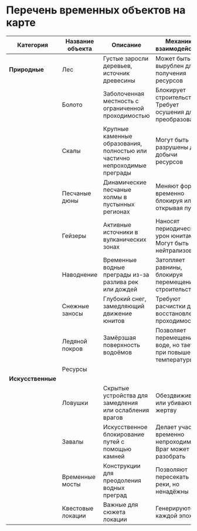 # Перечень временных объектов на карте

| Категория         | Название объекта  | Описание                                                                   | Механики взаимодействия                                          | Особенности                                                     |
|-------------------|-------------------|----------------------------------------------------------------------------|------------------------------------------------------------------|-----------------------------------------------------------------|
| **Природные**     | Лес               | Густые заросли деревьев, источник древесины                                | Может быть вырублен для получения ресурсов                       | Со временем восстанавливается                                   |
|                   | Болото            | Заболоченная местность с ограниченной проходимостью                        | Блокирует строительство Требует осушения для преобразования      | Может быть частично осушено                                     |
|                   | Скалы             | Крупные каменные образования, полностью или частично непроходимые преграды | Могут быть разрушены для добычи ресурсов                         | Оставляют после разрушения препятствия                          |
|                   | Песчаные дюны     | Динамические песчаные холмы в пустынных регионах                           | Меняют форму, временно блокируя или открывая пути                | Неустойчивы для строительства                                   |
|                   | Гейзеры           | Активные источники в вулканических зонах                                   | Наносят периодический урон юнитам Могут быть нейтрализованы      | Связаны с геотермальной активностью                             |
|                   | Наводнение        | Временные водные преграды из-за разлива рек или дождей                     | Затопляет равнины, блокируя перемещение и строительство          | Исчезает после сезона дождей или при постройке дренажных систем |
|                   | Снежные заносы    | Глубокий снег, замедляющий движение юнитов                                 | Требуют расчистки для восстановления проходимости                | Появляются зимой, тают весной                                   |
|                   | Ледяной покров    | Замёрзшая поверхность водоёмов                                             | Позволяет перемещение по воде, но тает при повышении температуры | Риск провалиться под лёд при атаках или высокой нагрузке        |
|                   | Ресурсы           |                                                                            |                                                                  |                                                                 |
| **Искусственные** |                   |
|                   | Ловушки           | Скрытые устройства для замедления или ослабления врагов                    | Обездвиживают или убивают жертву                                 | Требуют материалов или инструментов                             |
|                   | Завалы            | Искусственное блокирование путей с помощью камней                          | Делает участок временно непроходимым Враг может его разобрать    | Может быть разобран врагом                                      |
|                   | Временные мосты   | Конструкции для преодоления водных преград                                 | Позволяют пересекать реки, но ненадёжны                          | Разрушаются при экстремальных условиях                          |
|                   | Квестовые локации | Важные для сюжета локации                                                  | Генерируются в каждой эпохе                                      | Каждая сюжетная локация создаётся индивидуально                 |